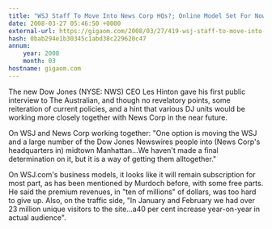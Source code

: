 ```yaml
---
title: "WSJ Staff To Move Into News Corp HQs?; Online Model Set For Now"
date: 2008-03-27 05:46:50 +0000
external-url: https://gigaom.com/2008/03/27/419-wsj-staff-to-move-into-news-corp-hqs-online-model-set-for-now/
hash: 0bab294e1b30345c1abd38c229620c47
annum:
    year: 2008
    month: 03
hostname: gigaom.com
---
```


The new Dow Jones (NYSE: NWS) CEO Les Hinton gave his first public interview to The Australian, and though no revelatory points, some reiteration of current policies, and a hint that various DJ units would be working more closely together with News Corp in the near future.



On WSJ and News Corp working together: "One option is moving the WSJ and a large number of the Dow Jones Newswires people into (News Corp's headquarters in) midtown Manhattan...We haven't made a final determination on it, but it is a way of getting them alltogether."



On WSJ.com's business models, it looks like it will remain subscription for most part, as has been mentioned by Murdoch before, with some free parts. He said the premium revenues, in "ten of millions" of dollars, was too hard to give up. Also, on the traffic side, "In January and February we had over 23 million unique visitors to the site...a40 per cent increase year-on-year in actual audience".

